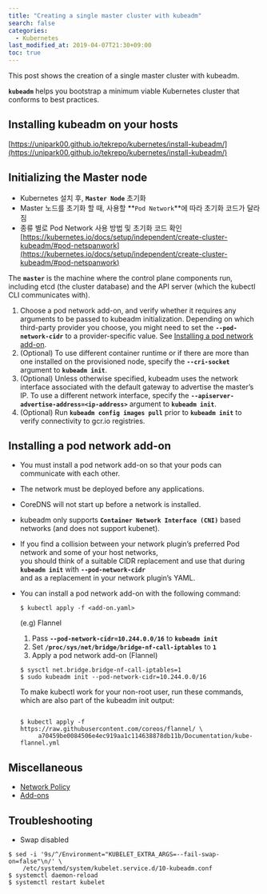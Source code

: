 ```yaml
---
title: "Creating a single master cluster with kubeadm"
search: false
categories:
  - Kubernetes
last_modified_at: 2019-04-07T21:30+09:00
toc: true
---
```


This post shows the creation of a single master cluster with kubeadm.

**`kubeadm`** helps you bootstrap a minimum viable Kubernetes cluster that conforms to best practices.

## Installing kubeadm on your hosts
[https://unipark00.github.io/tekrepo/kubernetes/install-kubeadm/](https://unipark00.github.io/tekrepo/kubernetes/install-kubeadm/)

## Initializing the Master node
* Kubernetes 설치 후, **`Master Node`** 초기화
* Master 노드를 초기화 할 때, 사용할 **`Pod Network`**에 따라 초기화 코드가 달라짐
* 종류 별로 Pod Network 사용 방법 및 초기화 코드 확인  
  [https://kubernetes.io/docs/setup/independent/create-cluster-kubeadm/#pod-netspanwork](https://kubernetes.io/docs/setup/independent/create-cluster-kubeadm/#pod-netspanwork)

The **`master`** is the machine where the control plane components run, including etcd (the cluster database) and the API server (which the kubectl CLI communicates with).  

1. Choose a pod network add-on, and verify whether it requires any arguments to be passed to kubeadm initialization. Depending on which third-party provider you choose, you might need to set the **`--pod-network-cidr`** to a provider-specific value. See [Installing a pod network add-on](https://kubernetes.io/docs/setup/independent/create-cluster-kubeadm/#pod-network).  
1. (Optional) To use different container runtime or if there are more than one installed on the provisioned node, specify the **`--cri-socket`** argument to **```kubeadm init```**.
1. (Optional) Unless otherwise specified, kubeadm uses the network interface associated with the default gateway to advertise the master’s IP. To use a different network interface, specify the **`--apiserver-advertise-address=<ip-address>`** argument to **`kubeadm init`**.  
1. (Optional) Run **`kubeadm config images pull`** prior to **`kubeadm init`** to verify connectivity to gcr.io registries.

## Installing a pod network add-on

- You must install a pod network add-on so that your pods can communicate with each other.
- The network must be deployed before any applications.
- CoreDNS will not start up before a network is installed.
- kubeadm only supports **`Container Network Interface (CNI)`** based networks (and does not support kubenet).
- If you find a collision between your network plugin’s preferred Pod network and some of your host networks,  
  you should think of a suitable CIDR replacement and use that during **`kubeadm init`** with **`--pod-network-cidr`**  
  and as a replacement in your network plugin’s YAML.
- You can install a pod network add-on with the following command:  
  ```console
  $ kubectl apply -f <add-on.yaml>
  ```
  
  (e.g) Flannel  
  1) Pass **`--pod-network-cidr=10.244.0.0/16`** to **`kubeadm init`**  
  2) Set **`/proc/sys/net/bridge/bridge-nf-call-iptables`** to **`1`**  
  3) Apply a pod network add-on (Flannel)  
  ```console
  $ sysctl net.bridge.bridge-nf-call-iptables=1
  $ sudo kubeadm init --pod-network-cidr=10.244.0.0/16
  ```
  To make kubectl work for your non-root user, run these commands, which are also part of the kubeadm init output:
  ```console
  ```
  ```console
  $ kubectl apply -f https://raw.githubusercontent.com/coreos/flannel/ \
       a70459be0084506e4ec919aa1c114638878db11b/Documentation/kube-flannel.yml
  ```

## Miscellaneous

* [Network Policy](https://kubernetes.io/docs/concepts/services-networking/network-policies/)
* [Add-ons](https://kubernetes.io/docs/concepts/cluster-administration/addons/)

## Troubleshooting
* Swap disabled
```console
$ sed -i '9s/^/Environment="KUBELET_EXTRA_ARGS=--fail-swap-on=false"\n/' \
    /etc/systemd/system/kubelet.service.d/10-kubeadm.conf
$ systemctl daemon-reload
$ systemctl restart kubelet
```
